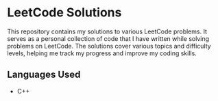 # LeetCode Solutions

This repository contains my solutions to various LeetCode problems. It serves as a personal collection of code that I have written while solving problems on LeetCode. The solutions cover various topics and difficulty levels, helping me track my progress and improve my coding skills.

## Languages Used

- C++
